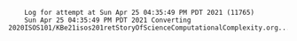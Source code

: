         Log for attempt at Sun Apr 25 04:35:49 PM PDT 2021 (11765)
        Sun Apr 25 04:35:49 PM PDT 2021 Converting 2020ISOS101/KBe21isos201retStoryOfScienceComputationalComplexity.org...
